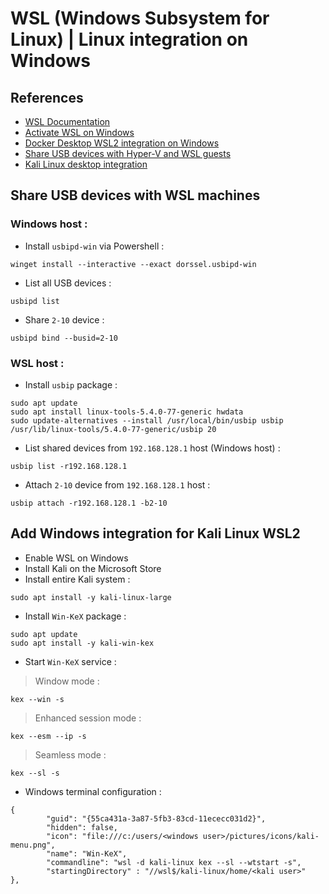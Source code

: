 # WSL (Windows Subsystem for Linux) | Linux integration on Windows

## References

* [WSL Documentation](https://docs.microsoft.com/fr-fr/windows/wsl/)
* [Activate WSL on Windows](https://lecrabeinfo.net/installer-wsl-windows-subsystem-for-linux-sur-windows-10.html)
* [Docker Desktop WSL2 integration on Windows](https://docs.docker.com/desktop/windows/wsl/)
* [Share USB devices with Hyper-V and WSL guests](https://github.com/dorssel/usbipd-win)
* [Kali Linux desktop integration](https://www.kali.org/docs/wsl/win-kex/)

## Share USB devices with WSL machines

### Windows host :

* Install `usbipd-win` via Powershell :
```
winget install --interactive --exact dorssel.usbipd-win
```

* List all USB devices :
```
usbipd list
```

* Share `2-10` device :
```
usbipd bind --busid=2-10
```

### WSL host :

* Install `usbip` package :
```
sudo apt update
sudo apt install linux-tools-5.4.0-77-generic hwdata
sudo update-alternatives --install /usr/local/bin/usbip usbip /usr/lib/linux-tools/5.4.0-77-generic/usbip 20
```

* List shared devices from `192.168.128.1` host (Windows host) :
```
usbip list -r192.168.128.1
```

* Attach `2-10` device from `192.168.128.1` host :
```
usbip attach -r192.168.128.1 -b2-10
```

## Add Windows integration for Kali Linux WSL2

* Enable WSL on Windows
* Install Kali on the Microsoft Store
* Install entire Kali system :
```
sudo apt install -y kali-linux-large
```

* Install `Win-KeX` package :
```
sudo apt update
sudo apt install -y kali-win-kex
```

* Start `Win-KeX` service :
> Window mode :
```
kex --win -s
```
> Enhanced session mode :
```
kex --esm --ip -s
```
> Seamless mode :
```
kex --sl -s
```

* Windows terminal configuration :
```
{
        "guid": "{55ca431a-3a87-5fb3-83cd-11ececc031d2}",
        "hidden": false,
        "icon": "file:///c:/users/<windows user>/pictures/icons/kali-menu.png",
        "name": "Win-KeX",
        "commandline": "wsl -d kali-linux kex --sl --wtstart -s",
        "startingDirectory" : "//wsl$/kali-linux/home/<kali user>"
},
```
